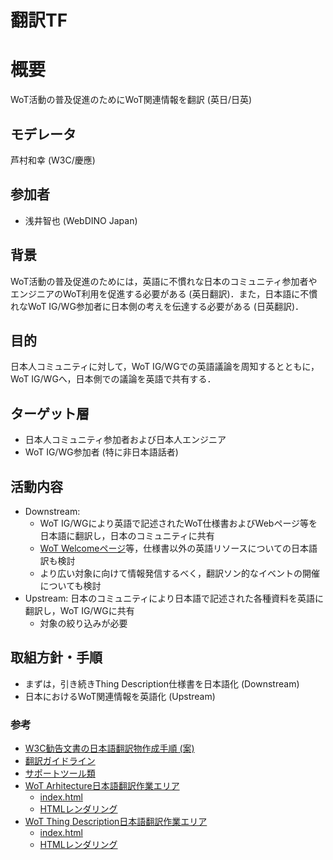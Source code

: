 # 翻訳TF

# 概要
WoT活動の普及促進のためにWoT関連情報を翻訳 (英日/日英)

## モデレータ
芦村和幸 (W3C/慶應)

## 参加者
- 浅井智也 (WebDINO Japan)

## 背景
WoT活動の普及促進のためには，英語に不慣れな日本のコミュニティ参加者やエンジニアのWoT利用を促進する必要がある (英日翻訳)．また，日本語に不慣れなWoT IG/WG参加者に日本側の考えを伝達する必要がある (日英翻訳)．

## 目的
日本人コミュニティに対して，WoT IG/WGでの英語議論を周知するとともに，WoT IG/WGへ，日本側での議論を英語で共有する．

## ターゲット層
* 日本人コミュニティ参加者および日本人エンジニア
* WoT IG/WG参加者 (特に非日本語話者)

## 活動内容
* Downstream:
  * WoT IG/WGにより英語で記述されたWoT仕様書およびWebページ等を日本語に翻訳し，日本のコミュニティに共有
  * [WoT Welcomeページ](https://www.w3.org/WoT/)等，仕様書以外の英語リソースについての日本語訳も検討
  * より広い対象に向けて情報発信するべく，翻訳ソン的なイベントの開催についても検討
* Upstream: 日本のコミュニティにより日本語で記述された各種資料を英語に翻訳し，WoT IG/WGに共有
  * 対象の絞り込みが必要

## 取組方針・手順
* まずは，引き続きThing Description仕様書を日本語化 (Downstream)
* 日本におけるWoT関連情報を英語化 (Upstream)

### 参考
* [W3C勧告文書の日本語翻訳物作成手順 (案)](https://github.com/wot-jp-community/wot-downstream)
* [翻訳ガイドライン](https://github.com/wot-jp-community/wot-downstream/blob/master/guideline.md)
* [サポートツール類](https://github.com/wot-jp-community/wot-downstream/tree/master/tools)
* [WoT Arhitecture日本語翻訳作業エリア](https://github.com/wot-jp-community/wot-architecture)
    * [index.html](https://github.com/wot-jp-community/wot-architecture/blob/master/index.html)
    * [HTMLレンダリング](https://wot-jp-community.github.io/wot-architecture/index.html)
* [WoT Thing Description日本語翻訳作業エリア](https://github.com/wot-jp-community/wot-thing-description)
    * [index.html](https://github.com/wot-jp-community/wot-thing-description/blob/main/index.html)
    * [HTMLレンダリング](https://wot-jp-community.github.io/wot-thing-description/index.html) 
